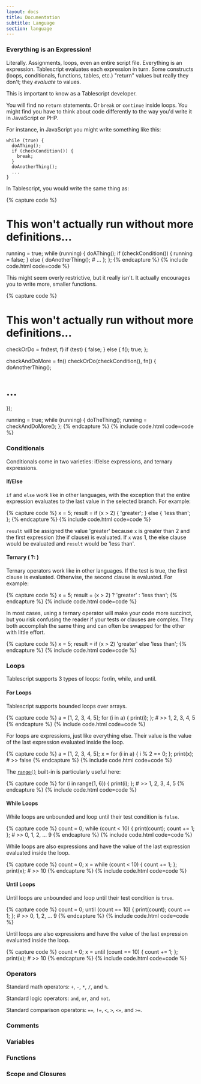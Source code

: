 ```yaml
---
layout: docs
title: Documentation
subtitle: Language
section: language
---
```


### Everything is an Expression!

Literally. Assignments, loops, even an entire script file. Everything is an expression. Tablescript evaluates each expression in turn. Some constructs (loops, conditionals, functions, tables, etc.) "return" values but really they don't; they *evaluate* to values.

This is important to know as a Tablescript developer.

You will find no `return` statements. Or `break` or `continue` inside loops. You might find you have to think about code differently to the way you'd write it in JavaScript or PHP.

For instance, in JavaScript you might write something like this:

    while (true) {
      doAThing();
      if (checkCondition()) {
        break;
      }
      doAnotherThing();
      ...
    }

In Tablescript, you would write the same thing as:

{% capture code %}
# This won't actually run without more definitions...
running = true;
while (running) {
  doAThing();
  if (checkCondition()) {
    running = false;
  } else {
    doAnotherThing();
    # ...
  };
};
{% endcapture %}
{% include code.html code=code %}

This might seem overly restrictive, but it really isn't. It actually encourages you to write more, smaller functions.

{% capture code %}
# This won't actually run without more definitions...
checkOrDo = fn(test, f) if (test) { false; } else { f(); true; };

checkAndDoMore = fn() checkOrDo(checkCondition(), fn() {
  doAnotherThing();
  # ...
});

running = true;
while (running) {
  doTheThing();
  running = checkAndDoMore();
};
{% endcapture %}
{% include code.html code=code %}

### Conditionals

Conditionals come in two varieties: if/else expressions, and ternary expressions.

#### If/Else

`if` and `else` work like in other languages, with the exception that the entire expression evaluates to the last value in the selected branch. For example:

{% capture code %}
x = 5;
result = if (x > 2) {
  'greater';
} else {
  'less than';
};
{% endcapture %}
{% include code.html code=code %}

`result` will be assigned the value 'greater' because `x` is greater than 2 and the first expression (the if clause) is evaluated. If `x` was 1, the else clause would be evaluated and `result` would be 'less than'.

#### Ternary ( ?: )

Ternary operators work like in other languages. If the test is true, the first clause is evaluated. Otherwise, the second clause is evaluated. For example:

{% capture code %}
x = 5;
result = (x > 2) ? 'greater' : 'less than';
{% endcapture %}
{% include code.html code=code %}

In most cases, using a ternary operator will make your code more succinct, but you risk confusing the reader if your tests or clauses are complex. They both accomplish the same thing and can often be swapped for the other with little effort.

{% capture code %}
x = 5;
result = if (x > 2) 'greater' else 'less than';
{% endcapture %}
{% include code.html code=code %}

### Loops

Tablescript supports 3 types of loops: for/in, while, and until.

#### For Loops

Tablescript supports bounded loops over arrays.

{% capture code %}
a = [1, 2, 3, 4, 5];
for (i in a) {
  print(i);
}; # >> 1, 2, 3, 4, 5
{% endcapture %}
{% include code.html code=code %}

For loops are expressions, just like everything else. Their value is the value of the last expression evaluated inside the loop.

{% capture code %}
a = [1, 2, 3, 4, 5];
x = for (i in a) {
  i % 2 == 0;
};
print(x); # >> false
{% endcapture %}
{% include code.html code=code %}

The [`range()`](/docs/builtins.html#range) built-in is particularly useful here:

{% capture code %}
for (i in range(1, 6)) {
  print(i);
}; # >> 1, 2, 3, 4, 5
{% endcapture %}
{% include code.html code=code %}

#### While Loops

While loops are unbounded and loop until their test condition is `false`.

{% capture code %}
count = 0;
while (count < 10) {
  print(count);
  count += 1;
}; # >> 0, 1, 2, ... 9
{% endcapture %}
{% include code.html code=code %}

While loops are also expressions and have the value of the last expression evaluated inside the loop.

{% capture code %}
count = 0;
x = while (count < 10) {
  count += 1;
};
print(x); # >> 10
{% endcapture %}
{% include code.html code=code %}

#### Until Loops

Until loops are unbounded and loop until their test condition is `true`.

{% capture code %}
count = 0;
until (count == 10) {
  print(count);
  count += 1;
}; # >> 0, 1, 2, ... 9
{% endcapture %}
{% include code.html code=code %}

Until loops are also expressions and have the value of the last expression evaluated inside the loop.

{% capture code %}
count = 0;
x = until (count == 10) {
  count += 1;
};
print(x); # >> 10
{% endcapture %}
{% include code.html code=code %}

### Operators

Standard math operators: `+`, `-`, `*`, `/`, and `%`.

Standard logic operators: `and`, `or`, and `not`.

Standard comparison operators: `==`, `!=`, `<`, `>`, `<=`, and `>=`.

### Comments

### Variables

### Functions

### Scope and Closures
